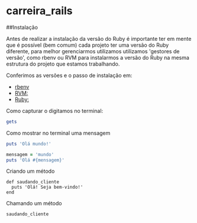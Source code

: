 # carreira_rails

##Instalação

Antes de realizar a instalação da versão do Ruby é importante ter em mente que é possível (bem comum) cada projeto ter uma versão do Ruby diferente, para melhor gerenciarmos utilizamos utilizamos 'gestores de versão', como rbenv ou RVM para instalarmos a versão do Ruby na mesma estrutura do projeto que estamos trabalhando.

Conferimos as versões e o passo de instalação em:
* [rbenv](https://github.com/rbenv/rbenv)
* [RVM:](http://rvm.io/)
* [Ruby:](https://www.ruby-lang.org/en/downloads/)


Como capturar o digitamos no terminal:
```ruby
gets
```

Como mostrar no terminal uma mensagem

```ruby
puts 'Olá mundo!'
```

```ruby
mensagem = 'mundo' 
puts 'Olá #{mensagem}'
```
Criando um método
```
def saudando_cliente
  puts 'Olá! Seja bem-vindo!'
end
```
Chamando um método
```
saudando_cliente
```

